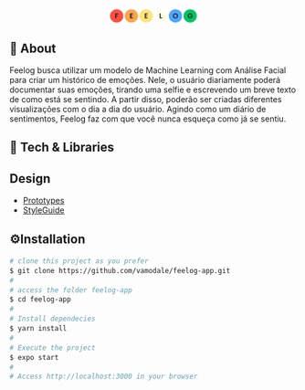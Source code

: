 <div align="center">
  <img src="src/assets/feelog.svg" width="30%" alt="dt money">
</div>
  
## 📙 About
Feelog busca utilizar um modelo de Machine Learning com Análise Facial para criar um histórico de emoções. Nele, o usuário diariamente poderá documentar suas emoções, tirando uma selfie e escrevendo um breve texto de como está se sentindo. A partir disso, poderão ser criadas diferentes visualizações com o dia a dia do usuário. Agindo como um diário de sentimentos, Feelog faz com que você nunca esqueça como já se sentiu.

## 🧰 Tech & Libraries

## Design
* [Prototypes](https://www.figma.com/file/s9nvqlMnmGSzcl9xUKV3nj/FeeLog?node-id=102%3A219)
* [StyleGuide]()


## ⚙️Installation
```bash
# clone this project as you prefer
$ git clone https://github.com/vamodale/feelog-app.git
#
# access the folder feelog-app
$ cd feelog-app
#
# Install dependecies
$ yarn install
#
# Execute the project
$ expo start
#
# Access http://localhost:3000 in your browser
```
